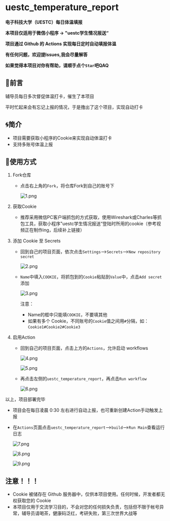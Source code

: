 # uestc_temperature_report

**电子科技大学（UESTC）每日体温填报**

**本项目仅适用于微信小程序 ->  "uestc学生情况报送“**

**项目通过 Github 的 Actions 实现每日定时自动填报体温**

**有任何问题，欢迎提Issues,我会尽量解答**

**如果觉得本项目对你有帮助，请顺手点个`Star`吧QAQ**



## **💭前言**

辅导员每日多次督促体温打卡，催生了本项目

平时忙起来会有忘记上报的情况，于是撸出了这个项目，实现自动打卡





## **🌀简介**

+ 项目需要获取小程序的Cookie来实现自动体温打卡
+ 支持多账号体温上报





## 🔨**使用方式**

1. Fork仓库
   
   + 点击右上角的`Fork`，将仓库Fork到自己的账号下
   
     ![1.png](https://i.loli.net/2021/04/22/c3AO9MGroSKFW5Z.png)
2. 获取Cookie
   
   + 推荐采用微信PC客户端抓包的方式获取，使用Wireshark或Charles等抓包工具，获取小程序"uestc学生情况报送“登陆时所用的cookie（参考视频正在制作ing，后续补上链接）
3. 添加 Cookie 至 Secrets
   + 回到自己的项目页面，依次点击`Settings`-->`Secrets`-->`New repository secret`

     ![2.png](https://i.loli.net/2021/04/22/nsX6qYkMr3O7JKA.png)

   + `Name`中填入`COOKIE`，将抓包到的`Cookie`粘贴到`Value`中，点击`Add secret`添加

     ![3.png](https://i.loli.net/2021/04/22/F2QGyZLUXtn5fDo.png)

     注意：

     + Name的框中只能填`COOKIE`，不要填其他
     + 如果有多个 Cookie，不同账号的`Cookie`值之间用`#`分隔，如：`Cookie1#Cookie2#Cookie3`
4. 启用Action

   + 回到自己的项目页面，点击上方的`Actions`，允许启动 workflows

     ![4.png](https://i.loli.net/2021/04/22/odAhnRwtiTWymMz.png)

     ![5.png](https://i.loli.net/2021/04/22/9fsOp2iT8md64BX.png)

   + 再点击左侧的`uestc_temperature_report`，再点击`Run workflow`

     ![6.png](https://i.loli.net/2021/04/22/Ze8u4gKFlEtaN6o.png)

以上，项目部署完毕

+ 项目会在每日凌晨 0:30 左右进行自动上报，也可重新创建Action手动触发上报

+ 在`Actions`页面点击`uestc_temperature_report`-->`build`-->`Run Main`查看运行日志

  ![7.png](https://i.loli.net/2021/04/22/oB8qXNcUZwJfj9i.png)

  ![8.png](https://i.loli.net/2021/04/22/yQiNKLM6I3SBT1A.png)

  ![9.png](https://i.loli.net/2021/04/22/bYWVBTJvFGwoqDC.png)

  





## **注意！！！**

+ Cookie 被储存在 Github 服务器中，仅供本项目使用。任何时候，开发者都无权获取您的 Cookie
+ 本项目仅用于交流学习目的，不会对您的任何损失负责，包括但不限于帐号异常，辅导员请喝茶，健康码泛红，考研失败，第三次世界大战等
